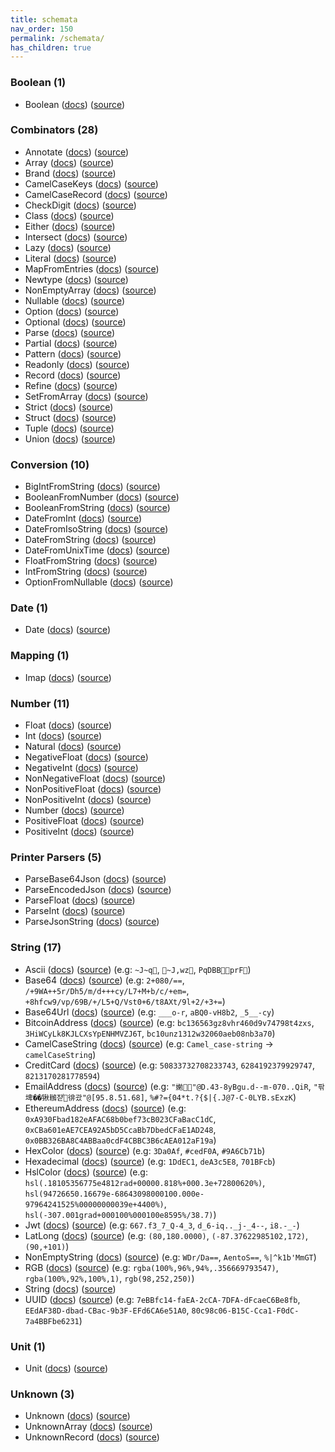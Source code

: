 ```yaml
---
title: schemata
nav_order: 150
permalink: /schemata/
has_children: true
---
```


### Boolean (1)

* Boolean ([docs](https://jacob-alford.github.io/schemata-ts/schemata/Boolean.html)) ([source](https://github.com/jacob-alford/schemata-ts/tree/main/src/schemata/Boolean.ts))

### Combinators (28)

* Annotate ([docs](https://jacob-alford.github.io/schemata-ts/schemata/Annotate.html)) ([source](https://github.com/jacob-alford/schemata-ts/tree/main/src/schemata/Annotate.ts))
* Array ([docs](https://jacob-alford.github.io/schemata-ts/schemata/Array.html)) ([source](https://github.com/jacob-alford/schemata-ts/tree/main/src/schemata/Array.ts))
* Brand ([docs](https://jacob-alford.github.io/schemata-ts/schemata/Brand.html)) ([source](https://github.com/jacob-alford/schemata-ts/tree/main/src/schemata/Brand.ts))
* CamelCaseKeys ([docs](https://jacob-alford.github.io/schemata-ts/schemata/CamelCaseKeys.html)) ([source](https://github.com/jacob-alford/schemata-ts/tree/main/src/schemata/CamelCaseKeys.ts))
* CamelCaseRecord ([docs](https://jacob-alford.github.io/schemata-ts/schemata/CamelCaseRecord.html)) ([source](https://github.com/jacob-alford/schemata-ts/tree/main/src/schemata/CamelCaseRecord.ts))
* CheckDigit ([docs](https://jacob-alford.github.io/schemata-ts/schemata/CheckDigit.html)) ([source](https://github.com/jacob-alford/schemata-ts/tree/main/src/schemata/CheckDigit.ts))
* Class ([docs](https://jacob-alford.github.io/schemata-ts/schemata/Class.html)) ([source](https://github.com/jacob-alford/schemata-ts/tree/main/src/schemata/Class.ts))
* Either ([docs](https://jacob-alford.github.io/schemata-ts/schemata/Either.html)) ([source](https://github.com/jacob-alford/schemata-ts/tree/main/src/schemata/Either.ts))
* Intersect ([docs](https://jacob-alford.github.io/schemata-ts/schemata/Intersect.html)) ([source](https://github.com/jacob-alford/schemata-ts/tree/main/src/schemata/Intersect.ts))
* Lazy ([docs](https://jacob-alford.github.io/schemata-ts/schemata/Lazy.html)) ([source](https://github.com/jacob-alford/schemata-ts/tree/main/src/schemata/Lazy.ts))
* Literal ([docs](https://jacob-alford.github.io/schemata-ts/schemata/Literal.html)) ([source](https://github.com/jacob-alford/schemata-ts/tree/main/src/schemata/Literal.ts))
* MapFromEntries ([docs](https://jacob-alford.github.io/schemata-ts/schemata/MapFromEntries.html)) ([source](https://github.com/jacob-alford/schemata-ts/tree/main/src/schemata/MapFromEntries.ts))
* Newtype ([docs](https://jacob-alford.github.io/schemata-ts/schemata/Newtype.html)) ([source](https://github.com/jacob-alford/schemata-ts/tree/main/src/schemata/Newtype.ts))
* NonEmptyArray ([docs](https://jacob-alford.github.io/schemata-ts/schemata/NonEmptyArray.html)) ([source](https://github.com/jacob-alford/schemata-ts/tree/main/src/schemata/NonEmptyArray.ts))
* Nullable ([docs](https://jacob-alford.github.io/schemata-ts/schemata/Nullable.html)) ([source](https://github.com/jacob-alford/schemata-ts/tree/main/src/schemata/Nullable.ts))
* Option ([docs](https://jacob-alford.github.io/schemata-ts/schemata/Option.html)) ([source](https://github.com/jacob-alford/schemata-ts/tree/main/src/schemata/Option.ts))
* Optional ([docs](https://jacob-alford.github.io/schemata-ts/schemata/Optional.html)) ([source](https://github.com/jacob-alford/schemata-ts/tree/main/src/schemata/Optional.ts))
* Parse ([docs](https://jacob-alford.github.io/schemata-ts/schemata/Parse.html)) ([source](https://github.com/jacob-alford/schemata-ts/tree/main/src/schemata/Parse.ts))
* Partial ([docs](https://jacob-alford.github.io/schemata-ts/schemata/Partial.html)) ([source](https://github.com/jacob-alford/schemata-ts/tree/main/src/schemata/Partial.ts))
* Pattern ([docs](https://jacob-alford.github.io/schemata-ts/schemata/Pattern.html)) ([source](https://github.com/jacob-alford/schemata-ts/tree/main/src/schemata/Pattern.ts))
* Readonly ([docs](https://jacob-alford.github.io/schemata-ts/schemata/Readonly.html)) ([source](https://github.com/jacob-alford/schemata-ts/tree/main/src/schemata/Readonly.ts))
* Record ([docs](https://jacob-alford.github.io/schemata-ts/schemata/Record.html)) ([source](https://github.com/jacob-alford/schemata-ts/tree/main/src/schemata/Record.ts))
* Refine ([docs](https://jacob-alford.github.io/schemata-ts/schemata/Refine.html)) ([source](https://github.com/jacob-alford/schemata-ts/tree/main/src/schemata/Refine.ts))
* SetFromArray ([docs](https://jacob-alford.github.io/schemata-ts/schemata/SetFromArray.html)) ([source](https://github.com/jacob-alford/schemata-ts/tree/main/src/schemata/SetFromArray.ts))
* Strict ([docs](https://jacob-alford.github.io/schemata-ts/schemata/Strict.html)) ([source](https://github.com/jacob-alford/schemata-ts/tree/main/src/schemata/Strict.ts))
* Struct ([docs](https://jacob-alford.github.io/schemata-ts/schemata/Struct.html)) ([source](https://github.com/jacob-alford/schemata-ts/tree/main/src/schemata/Struct.ts))
* Tuple ([docs](https://jacob-alford.github.io/schemata-ts/schemata/Tuple.html)) ([source](https://github.com/jacob-alford/schemata-ts/tree/main/src/schemata/Tuple.ts))
* Union ([docs](https://jacob-alford.github.io/schemata-ts/schemata/Union.html)) ([source](https://github.com/jacob-alford/schemata-ts/tree/main/src/schemata/Union.ts))

### Conversion (10)

* BigIntFromString ([docs](https://jacob-alford.github.io/schemata-ts/schemata/BigIntFromString.html)) ([source](https://github.com/jacob-alford/schemata-ts/tree/main/src/schemata/BigIntFromString.ts))
* BooleanFromNumber ([docs](https://jacob-alford.github.io/schemata-ts/schemata/BooleanFromNumber.html)) ([source](https://github.com/jacob-alford/schemata-ts/tree/main/src/schemata/BooleanFromNumber.ts))
* BooleanFromString ([docs](https://jacob-alford.github.io/schemata-ts/schemata/BooleanFromString.html)) ([source](https://github.com/jacob-alford/schemata-ts/tree/main/src/schemata/BooleanFromString.ts))
* DateFromInt ([docs](https://jacob-alford.github.io/schemata-ts/schemata/DateFromInt.html)) ([source](https://github.com/jacob-alford/schemata-ts/tree/main/src/schemata/DateFromInt.ts))
* DateFromIsoString ([docs](https://jacob-alford.github.io/schemata-ts/schemata/DateFromIsoString.html)) ([source](https://github.com/jacob-alford/schemata-ts/tree/main/src/schemata/DateFromIsoString.ts))
* DateFromString ([docs](https://jacob-alford.github.io/schemata-ts/schemata/DateFromString.html)) ([source](https://github.com/jacob-alford/schemata-ts/tree/main/src/schemata/DateFromString.ts))
* DateFromUnixTime ([docs](https://jacob-alford.github.io/schemata-ts/schemata/DateFromUnixTime.html)) ([source](https://github.com/jacob-alford/schemata-ts/tree/main/src/schemata/DateFromUnixTime.ts))
* FloatFromString ([docs](https://jacob-alford.github.io/schemata-ts/schemata/FloatFromString.html)) ([source](https://github.com/jacob-alford/schemata-ts/tree/main/src/schemata/FloatFromString.ts))
* IntFromString ([docs](https://jacob-alford.github.io/schemata-ts/schemata/IntFromString.html)) ([source](https://github.com/jacob-alford/schemata-ts/tree/main/src/schemata/IntFromString.ts))
* OptionFromNullable ([docs](https://jacob-alford.github.io/schemata-ts/schemata/OptionFromNullable.html)) ([source](https://github.com/jacob-alford/schemata-ts/tree/main/src/schemata/OptionFromNullable.ts))

### Date (1)

* Date ([docs](https://jacob-alford.github.io/schemata-ts/schemata/Date.html)) ([source](https://github.com/jacob-alford/schemata-ts/tree/main/src/schemata/Date.ts))

### Mapping (1)

* Imap ([docs](https://jacob-alford.github.io/schemata-ts/schemata/Imap.html)) ([source](https://github.com/jacob-alford/schemata-ts/tree/main/src/schemata/Imap.ts))

### Number (11)

* Float ([docs](https://jacob-alford.github.io/schemata-ts/schemata/Float.html)) ([source](https://github.com/jacob-alford/schemata-ts/tree/main/src/schemata/Float.ts))
* Int ([docs](https://jacob-alford.github.io/schemata-ts/schemata/Int.html)) ([source](https://github.com/jacob-alford/schemata-ts/tree/main/src/schemata/Int.ts))
* Natural ([docs](https://jacob-alford.github.io/schemata-ts/schemata/Natural.html)) ([source](https://github.com/jacob-alford/schemata-ts/tree/main/src/schemata/Natural.ts))
* NegativeFloat ([docs](https://jacob-alford.github.io/schemata-ts/schemata/NegativeFloat.html)) ([source](https://github.com/jacob-alford/schemata-ts/tree/main/src/schemata/NegativeFloat.ts))
* NegativeInt ([docs](https://jacob-alford.github.io/schemata-ts/schemata/NegativeInt.html)) ([source](https://github.com/jacob-alford/schemata-ts/tree/main/src/schemata/NegativeInt.ts))
* NonNegativeFloat ([docs](https://jacob-alford.github.io/schemata-ts/schemata/NonNegativeFloat.html)) ([source](https://github.com/jacob-alford/schemata-ts/tree/main/src/schemata/NonNegativeFloat.ts))
* NonPositiveFloat ([docs](https://jacob-alford.github.io/schemata-ts/schemata/NonPositiveFloat.html)) ([source](https://github.com/jacob-alford/schemata-ts/tree/main/src/schemata/NonPositiveFloat.ts))
* NonPositiveInt ([docs](https://jacob-alford.github.io/schemata-ts/schemata/NonPositiveInt.html)) ([source](https://github.com/jacob-alford/schemata-ts/tree/main/src/schemata/NonPositiveInt.ts))
* Number ([docs](https://jacob-alford.github.io/schemata-ts/schemata/Number.html)) ([source](https://github.com/jacob-alford/schemata-ts/tree/main/src/schemata/Number.ts))
* PositiveFloat ([docs](https://jacob-alford.github.io/schemata-ts/schemata/PositiveFloat.html)) ([source](https://github.com/jacob-alford/schemata-ts/tree/main/src/schemata/PositiveFloat.ts))
* PositiveInt ([docs](https://jacob-alford.github.io/schemata-ts/schemata/PositiveInt.html)) ([source](https://github.com/jacob-alford/schemata-ts/tree/main/src/schemata/PositiveInt.ts))

### Printer Parsers (5)

* ParseBase64Json ([docs](https://jacob-alford.github.io/schemata-ts/schemata/ParseBase64Json.html)) ([source](https://github.com/jacob-alford/schemata-ts/tree/main/src/schemata/ParseBase64Json.ts))
* ParseEncodedJson ([docs](https://jacob-alford.github.io/schemata-ts/schemata/ParseEncodedJson.html)) ([source](https://github.com/jacob-alford/schemata-ts/tree/main/src/schemata/ParseEncodedJson.ts))
* ParseFloat ([docs](https://jacob-alford.github.io/schemata-ts/schemata/ParseFloat.html)) ([source](https://github.com/jacob-alford/schemata-ts/tree/main/src/schemata/ParseFloat.ts))
* ParseInt ([docs](https://jacob-alford.github.io/schemata-ts/schemata/ParseInt.html)) ([source](https://github.com/jacob-alford/schemata-ts/tree/main/src/schemata/ParseInt.ts))
* ParseJsonString ([docs](https://jacob-alford.github.io/schemata-ts/schemata/ParseJsonString.html)) ([source](https://github.com/jacob-alford/schemata-ts/tree/main/src/schemata/ParseJsonString.ts))

### String (17)

* Ascii ([docs](https://jacob-alford.github.io/schemata-ts/schemata/Ascii.html)) ([source](https://github.com/jacob-alford/schemata-ts/tree/main/src/schemata/Ascii.ts)) (e.g:  `~J ~q`, `~J,wz`, `PqDBBprF`)
* Base64 ([docs](https://jacob-alford.github.io/schemata-ts/schemata/Base64.html)) ([source](https://github.com/jacob-alford/schemata-ts/tree/main/src/schemata/Base64.ts)) (e.g:  `2+080/==`, `/+9WA++5r/Dh5/m/d+++cy/L7+M+b/c/+em=`, `+8hfcw9/vp/69B/+/L5+Q/Vst0+6/t8AXt/9l+2/+3+=`)
* Base64Url ([docs](https://jacob-alford.github.io/schemata-ts/schemata/Base64Url.html)) ([source](https://github.com/jacob-alford/schemata-ts/tree/main/src/schemata/Base64Url.ts)) (e.g:  `___o-r`, `aBQ0-vH8b2`, `_5__-cy`)
* BitcoinAddress ([docs](https://jacob-alford.github.io/schemata-ts/schemata/BitcoinAddress.html)) ([source](https://github.com/jacob-alford/schemata-ts/tree/main/src/schemata/BitcoinAddress.ts)) (e.g:  `bc136563gz8vhr460d9v74798t4zxs`, `3HiWCyLk8KJLCXsYpENHMVZJ6T`, `bc10unz1312w32060aeb08nb3a70`)
* CamelCaseString ([docs](https://jacob-alford.github.io/schemata-ts/schemata/CamelCaseString.html)) ([source](https://github.com/jacob-alford/schemata-ts/tree/main/src/schemata/CamelCaseString.ts)) (e.g:  `Camel_case-string` → `camelCaseString`)
* CreditCard ([docs](https://jacob-alford.github.io/schemata-ts/schemata/CreditCard.html)) ([source](https://github.com/jacob-alford/schemata-ts/tree/main/src/schemata/CreditCard.ts)) (e.g:  `50833732708233743`, `6284192379929747`, `8213170281778594`)
* EmailAddress ([docs](https://jacob-alford.github.io/schemata-ts/schemata/EmailAddress.html)) ([source](https://github.com/jacob-alford/schemata-ts/tree/main/src/schemata/EmailAddress.ts)) (e.g:  `"㛯఍"@D.43-8yBgu.d--m-070..QiR`, `"팎埤��锹䳵쟏֓徘괐"@[95.8.51.68]`, `%#?={04*t.?{$|{.J@7-C-0LYB.sExzK`)
* EthereumAddress ([docs](https://jacob-alford.github.io/schemata-ts/schemata/EthereumAddress.html)) ([source](https://github.com/jacob-alford/schemata-ts/tree/main/src/schemata/EthereumAddress.ts)) (e.g:  `0xA930Fbad182eAFAC68b0bef73cB023CFaBacC1dC`, `0xCBa601eAE7CEA92A5bD5CcaBb7DbedCFaE1AD248`, `0x0BB326BA8C4ABBaa0cdF4CBBC3B6cAEA012aF19a`)
* HexColor ([docs](https://jacob-alford.github.io/schemata-ts/schemata/HexColor.html)) ([source](https://github.com/jacob-alford/schemata-ts/tree/main/src/schemata/HexColor.ts)) (e.g:  `3Da0Af`, `#cedF0A`, `#9A6Cb71b`)
* Hexadecimal ([docs](https://jacob-alford.github.io/schemata-ts/schemata/Hexadecimal.html)) ([source](https://github.com/jacob-alford/schemata-ts/tree/main/src/schemata/Hexadecimal.ts)) (e.g:  `1DdEC1`, `deA3c5E8`, `701BFcb`)
* HslColor ([docs](https://jacob-alford.github.io/schemata-ts/schemata/HslColor.html)) ([source](https://github.com/jacob-alford/schemata-ts/tree/main/src/schemata/HslColor.ts)) (e.g:  `hsl(.18105356775e4812rad+00000.818%+000.3e+72800620%)`, `hsl(94726650.16679e-68643098000100.000e-97964241525%00000000039e+4400%)`, `hsl(-307.001grad+000100%000100e8595%/38.7)`)
* Jwt ([docs](https://jacob-alford.github.io/schemata-ts/schemata/Jwt.html)) ([source](https://github.com/jacob-alford/schemata-ts/tree/main/src/schemata/Jwt.ts)) (e.g:  `667.f3_7_Q-4_3`, `d_6-iq.._j-_4--`, `i8.-_-`)
* LatLong ([docs](https://jacob-alford.github.io/schemata-ts/schemata/LatLong.html)) ([source](https://github.com/jacob-alford/schemata-ts/tree/main/src/schemata/LatLong.ts)) (e.g:  `(80,180.0000)`, `(-87.37622985102,172)`, `(90,+101)`)
* NonEmptyString ([docs](https://jacob-alford.github.io/schemata-ts/schemata/NonEmptyString.html)) ([source](https://github.com/jacob-alford/schemata-ts/tree/main/src/schemata/NonEmptyString.ts)) (e.g:  `WDr/Da==`, `AentoS==`, `%|^k1b'MmGT`)
* RGB ([docs](https://jacob-alford.github.io/schemata-ts/schemata/RGB.html)) ([source](https://github.com/jacob-alford/schemata-ts/tree/main/src/schemata/RGB.ts)) (e.g:  `rgba(100%,96%,94%,.356669793547)`, `rgba(100%,92%,100%,1)`, `rgb(98,252,250)`)
* String ([docs](https://jacob-alford.github.io/schemata-ts/schemata/String.html)) ([source](https://github.com/jacob-alford/schemata-ts/tree/main/src/schemata/String.ts))
* UUID ([docs](https://jacob-alford.github.io/schemata-ts/schemata/UUID.html)) ([source](https://github.com/jacob-alford/schemata-ts/tree/main/src/schemata/UUID.ts)) (e.g:  `7eBBfc14-faEA-2cCA-7DFA-dFcaeC6Be8fb`, `EEdAF38D-dbad-CBac-9b3F-EFd6CA6e51A0`, `80c98c06-B15C-Cca1-F0dC-7a4BBFbe6231`)

### Unit (1)

* Unit ([docs](https://jacob-alford.github.io/schemata-ts/schemata/Unit.html)) ([source](https://github.com/jacob-alford/schemata-ts/tree/main/src/schemata/Unit.ts))

### Unknown (3)

* Unknown ([docs](https://jacob-alford.github.io/schemata-ts/schemata/Unknown.html)) ([source](https://github.com/jacob-alford/schemata-ts/tree/main/src/schemata/Unknown.ts))
* UnknownArray ([docs](https://jacob-alford.github.io/schemata-ts/schemata/UnknownArray.html)) ([source](https://github.com/jacob-alford/schemata-ts/tree/main/src/schemata/UnknownArray.ts))
* UnknownRecord ([docs](https://jacob-alford.github.io/schemata-ts/schemata/UnknownRecord.html)) ([source](https://github.com/jacob-alford/schemata-ts/tree/main/src/schemata/UnknownRecord.ts))
